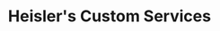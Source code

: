 ---
title: "Heisler's Custom Services"
url: /tamaqua/heislers-custom-services/
shop: Autowerkstatt
---